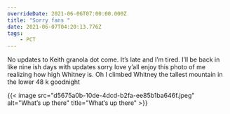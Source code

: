 ```yaml
---
overrideDate: 2021-06-06T07:00:00.000Z
title: "Sorry fans "
date: 2021-06-07T04:20:13.776Z
tags: 
    - PCT
---
```

No updates to Keith granola dot come. It’s late and I’m tired. I’ll be back in like nine ish days with updates sorry love y’all enjoy this photo of me realizing how high Whitney is. Oh I climbed Whitney the tallest mountain in the lower 48 k goodnight 

{{< image src="d5675a0b-10de-4dcd-b2fa-ee85b1ba646f.jpeg" alt="What’s up there" title="What’s up there" >}}